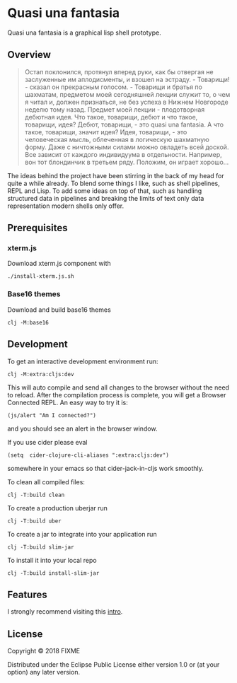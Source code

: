 # Quasi una fantasia

Quasi una fantasia is a graphical lisp shell prototype.

## Overview

> Остап поклонился, протянул вперед руки, как бы отвергая не заслуженные им аплодисменты, и взошел на эстраду.
> \- Товарищи! - сказал он прекрасным голосом. - Товарищи и братья по шахматам, предметом моей сегодняшней лекции служит то, о чем я читал и, должен признаться, не без успеха в Нижнем Новгороде неделю тому назад. Предмет моей лекции - плодотворная дебютная идея. Что такое, товарищи, дебют и что такое, товарищи, идея? Дебют, товарищи, - это quasi una fantasia. А что такое, товарищи, значит идея? Идея, товарищи, - это человеческая мысль, облеченная в логическую шахматную форму. Даже с ничтожными силами можно овладеть всей доской. Все зависит от каждого индивидуума в отдельности. Например, вон тот блондинчик в третьем ряду. Положим, он играет хорошо...
 
The ideas behind the project have been stirring in the back of my head for quite a while already. To blend some things I like, such as shell pipelines, REPL and Lisp. To add some ideas on top of that, such as handling structured data in pipelines and breaking the limits of text only data representation modern shells only offer.

## Prerequisites

### xterm.js

Download xterm.js component with

    ./install-xterm.js.sh

### Base16 themes

Download and build base16 themes

    clj -M:base16

## Development

To get an interactive development environment run:

    clj -M:extra:cljs:dev

This will auto compile and send all changes to the browser without the
need to reload. After the compilation process is complete, you will
get a Browser Connected REPL. An easy way to try it is:

    (js/alert "Am I connected?")

and you should see an alert in the browser window.

If you use cider please eval 

    (setq  cider-clojure-cli-aliases ":extra:cljs:dev")

somewhere in your emacs so that cider-jack-in-cljs work smoothly.

To clean all compiled files:

	clj -T:build clean

To create a production uberjar run

    clj -T:build uber

To create a jar to integrate into your application run

    clj -T:build slim-jar

To install it into your local repo

    clj -T:build install-slim-jar

## Features

I strongly recommend visiting this [intro](https://shashurup.github.io/quasi-una-fantasia/doc.html).

## License

Copyright © 2018 FIXME

Distributed under the Eclipse Public License either version 1.0 or (at your option) any later version.
